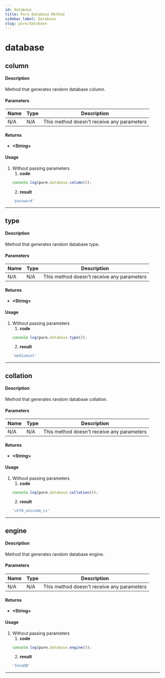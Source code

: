 ```yaml
---
id: database
title: Pure Database Method
sidebar_label: Database
slug: pure/database
---
```


# database

## column

#### Description
Method that generates random database column.
#### Parameters
| Name          | Type          | Description                                |
| ------------- | ------------- | ------------------------------------------ |
| N/A           | N/A           | This method doesn't receive any parameters |
#### Returns
- **<String\>**
#### Usage
1. Without passing parameters
    1. **code**
    ```js
    console.log(pure.database.column());
    ```
    2. **result**
    ```js
    'password'
    ```

------------------------------------------------------------------------------

## type

#### Description
Method that generates random database type.
#### Parameters
| Name          | Type          | Description                                |
| ------------- | ------------- | ------------------------------------------ |
| N/A           | N/A           | This method doesn't receive any parameters |
#### Returns
- **<String\>**
#### Usage
1. Without passing parameters
    1. **code**
    ```js
    console.log(pure.database.type());
    ```
    2. **result**
    ```js
    'mediumint'
    ```

------------------------------------------------------------------------------

## collation

#### Description
Method that generates random database collation.
#### Parameters
| Name          | Type          | Description                                |
| ------------- | ------------- | ------------------------------------------ |
| N/A           | N/A           | This method doesn't receive any parameters |
#### Returns
- **<String\>**
#### Usage
1. Without passing parameters
    1. **code**
    ```js
    console.log(pure.database.collation());
    ```
    2. **result**
    ```js
    'utf8_unicode_ci'
    ```

------------------------------------------------------------------------------

## engine

#### Description
Method that generates random database engine.
#### Parameters
| Name          | Type          | Description                                |
| ------------- | ------------- | ------------------------------------------ |
| N/A           | N/A           | This method doesn't receive any parameters |
#### Returns
- **<String\>**
#### Usage
1. Without passing parameters
    1. **code**
    ```js
    console.log(pure.database.engine());
    ```
    2. **result**
    ```js
    'InnoDB'
    ```

------------------------------------------------------------------------------